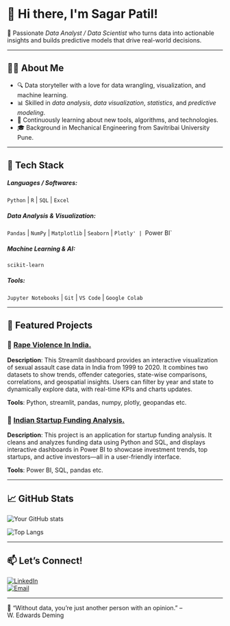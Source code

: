 # 👋 Hi there, I'm Sagar Patil!

🎯 Passionate *Data Analyst / Data Scientist* who turns data into actionable insights and builds predictive models that drive real-world decisions.

---

## 👨‍💻 About Me

- 🔍 Data storyteller with a love for data wrangling, visualization, and machine learning.
- 📊 Skilled in *data analysis*, *data visualization*, *statistics*, and *predictive modeling*.
- 🧠 Continuously learning about new tools, algorithms, and technologies.
- 🎓 Background in Mechanical Engineering from Savitribai University Pune.

---

## 💼 Tech Stack

##### Languages / Softwares:
`Python` | `R` | `SQL` | `Excel`

##### Data Analysis & Visualization:
`Pandas` | `NumPy` | `Matplotlib` | `Seaborn` | `Plotly' | `Power BI`

##### Machine Learning & AI:
`scikit-learn`

##### Tools:
`Jupyter Notebooks` | `Git` | `VS Code` | `Google Colab`

---

## 📂 Featured Projects

### 🔹 [Rape Violence In India.]( https://github.com/SagarPatil-2808/Rape-Violence-In-India-Project)
**Description**: This Streamlit dashboard provides an interactive visualization of sexual assault case data in India from 1999 to 2020. It combines two datasets to show trends, offender categories, state-wise comparisons, correlations, and geospatial insights. Users can filter by year and state to dynamically explore data, with real-time KPIs and charts updates.
  
**Tools**: Python, streamlit, pandas, numpy, plotly, geopandas etc.

### 🔹 [Indian Startup Funding Analysis.]( https://github.com/SagarPatil-2808/Indian-Startup-Funding-Analysis.)
**Description**: This project is an application for startup funding analysis. It cleans and analyzes funding data using Python and SQL, and displays interactive dashboards in Power BI to showcase investment trends, top startups, and active investors—all in a user-friendly interface. 

**Tools**: Power BI, SQL, pandas  etc.

---

## 📈 GitHub Stats

![Your GitHub stats](https://github-readme-stats.vercel.app/api?username=SagarPatil-2808&show_icons=true&hide_title=true&theme=default)

![Top Langs](https://github-readme-stats.vercel.app/api/top-langs/?username=SagarPatil-2808&layout=compact&theme=default)

---

## 📫 Let’s Connect!

[![LinkedIn](https://img.shields.io/badge/LinkedIn-blue?style=for-the-badge&logo=linkedin)](https://www.linkedin.com/in/sagar-patil-3673832a3/)  
[![Email](https://img.shields.io/badge/Email-red?style=for-the-badge&logo=gmail)](mailto:sagyy2001@gmail.com)

---

🧠 “Without data, you’re just another person with an opinion.” – W. Edwards Deming
